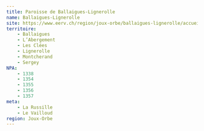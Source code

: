```yaml
---
title: Paroisse de Ballaigues-Lignerolle
name: Ballaigues-Lignerolle
site: https://www.eerv.ch/region/joux-orbe/ballaigues-lignerolle/accueil
territoire:
    - Ballaigues
    - L’Abergement
    - Les Clées
    - Lignerolle
    - Montcherand
    - Sergey
NPA:
    - 1338
    - 1354
    - 1355
    - 1356
    - 1357
meta:
    - La Russille
    - Le Vailloud
region: Joux-Orbe
---
```

